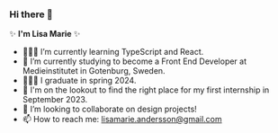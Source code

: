 ### Hi there 👋

✨ **I'm Lisa Marie** ✨ 

- 👩🏻‍💻 I’m currently learning TypeScript and React.
- 🌱 I’m currently studying to become a Front End Developer at Medieinstitutet in Gotenburg, Sweden. 
- 👩🏻‍🎓 I graduate in spring 2024.
- 👀 I'm on the lookout to find the right place for my first internship in September 2023.
- 👯 I’m looking to collaborate on design projects!
- 📫 How to reach me: lisamarie.andersson@gmail.com
